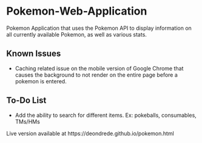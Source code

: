 # Pokemon-Web-Application
Pokemon Application that uses the Pokemon API to display information on all currently available Pokemon, as well as various stats.
<h2>Known Issues</h2>
<ul>
  <li>Caching related issue on the mobile version of Google Chrome that causes the background to not render on the entire page before a pokemon is entered.</li>
</ul>
<h2>To-Do List</h2>
<ul>
  <li>Add the ability to search for different items. Ex: pokeballs, consumables, TMs/HMs</li>
</ul>
<p>Live version available at https://deondrede.github.io/pokemon.html</p>
